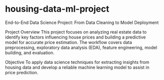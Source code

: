 # housing-data-ml-project
End-to-End Data Science Project: From Data Cleaning to Model Deployment

Project Overview
This project focuses on analyzing real estate data to identify key factors influencing house prices and building a predictive model for accurate price estimation. The workflow covers data preprocessing, exploratory data analysis (EDA), feature engineering, model building, and evaluation.

Objective
To apply data science techniques for extracting insights from housing data and develop a reliable machine learning model to assist in price prediction.
